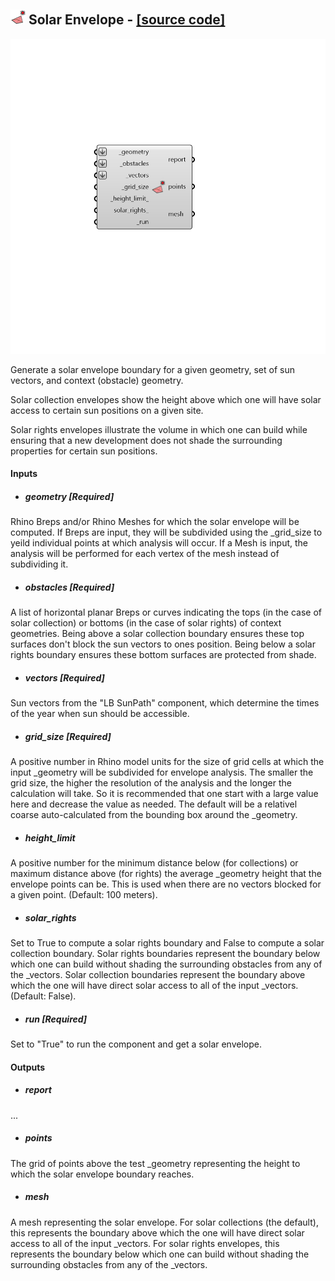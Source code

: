 ## ![](../../images/icons/Solar_Envelope.png) Solar Envelope - [[source code]](https://github.com/ladybug-tools/ladybug-grasshopper/blob/master/ladybug_grasshopper/src//LB%20Solar%20Envelope.py)

![](../../images/components/Solar_Envelope.png)

Generate a solar envelope boundary for a given geometry, set of sun vectors, and
 context (obstacle) geometry.
 

Solar collection envelopes show the height above which one will have solar access
 to certain sun positions on a given site.
 

Solar rights envelopes illustrate the volume in which one can build while ensuring
 that a new development does not shade the surrounding properties for certain sun
 positions.
 



#### Inputs
* ##### geometry [Required]
Rhino Breps and/or Rhino Meshes for which the solar envelope will be computed. If Breps are input, they will be subdivided using the _grid_size to yeild individual points at which analysis will occur. If a Mesh is input, the analysis will be performed for each vertex of the mesh instead of subdividing it. 
* ##### obstacles [Required]
A list of horizontal planar Breps or curves indicating the tops (in the case of solar collection) or bottoms (in the case of solar rights) of context geometries. Being above a solar collection boundary ensures these top surfaces don't block the sun vectors to ones position. Being below a solar rights boundary ensures these bottom surfaces are protected from shade. 
* ##### vectors [Required]
Sun vectors from the "LB SunPath" component, which determine the times of the year when sun should be accessible. 
* ##### grid_size [Required]
A positive number in Rhino model units for the size of grid cells at which the input _geometry will be subdivided for envelope analysis. The smaller the grid size, the higher the resolution of the analysis and the longer the calculation will take.  So it is recommended that one start with a large value here and decrease the value as needed. The default will be a relativel coarse auto-calculated from the bounding box around the _geometry. 
* ##### height_limit 
A positive number for the minimum distance below (for collections) or maximum distance above (for rights) the average _geometry height that the envelope points can be. This is used when there are no vectors blocked for a given point. (Default: 100 meters). 
* ##### solar_rights 
Set to True to compute a solar rights boundary and False to compute a solar collection boundary. Solar rights boundaries represent the boundary below which one can build without shading the surrounding obstacles from any of the _vectors. Solar collection boundaries represent the boundary above which the one will have direct solar access to all of the input _vectors. (Default: False). 
* ##### run [Required]
Set to "True" to run the component and get a solar envelope. 

#### Outputs
* ##### report
...
* ##### points
The grid of points above the test _geometry representing the height to which the solar envelope boundary reaches.
* ##### mesh
A mesh representing the solar envelope. For solar collections (the default), this represents the boundary above which the one will have direct solar access to all of the input _vectors. For solar rights envelopes, this represents the boundary below which one can build without shading the surrounding obstacles from any of the _vectors.